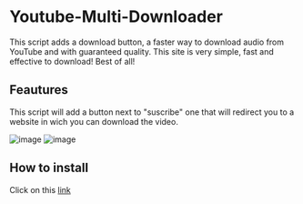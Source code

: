 # Youtube-Multi-Downloader
This script adds a download button, a faster way to download audio from YouTube and with guaranteed quality. This site is very simple, fast and effective to download! Best of all!

## Feautures
This script will add a button next to "suscribe" one that will redirect you to a website in wich you can download the video.

![image](https://user-images.githubusercontent.com/32643260/178036160-63e1204b-6958-4837-af47-1bf401db677d.png) ![image](https://user-images.githubusercontent.com/32643260/178036698-29e605db-6197-4758-a083-ec27b2877598.png)


## How to install
Click on this [link](https://github.com/Dasemu/Youtube-Multi-Downloader/raw/main/Youtube%20Multi%20Downloader.user.js)
